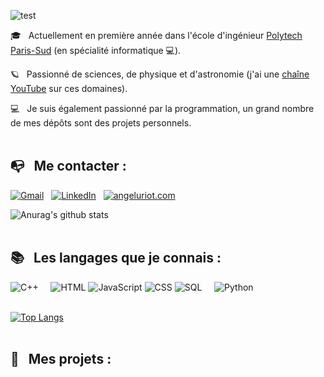 ![test](https://i.imgur.com/ISMhfxa.gif)

🎓 &nbsp; Actuellement en première année dans l'école d'ingénieur [Polytech Paris-Sud](https://www.polytech.universite-paris-saclay.fr/ecole/presentation-ecole) (en spécialité informatique 💻).

🪐 &nbsp; Passionné de sciences, de physique et d'astronomie (j'ai une [chaîne YouTube](https://www.youtube.com/c/DIMENSI0N) sur ces domaines).

💻 &nbsp; Je suis également passionné par la programmation, un grand nombre de mes dépôts sont des projets personnels.
<br><br>

## 📭 &nbsp; Me contacter :

[![Gmail](https://img.shields.io/badge/-GMAIL-D14836?style=for-the-badge&logo=gmail&logoColor=white)](mailto:angel.uriot@gmail.com)
&nbsp; [![LinkedIn](https://img.shields.io/badge/-LINKEDIN-0077B5?style=for-the-badge&logo=linkedin&logoColor=white)](https://www.linkedin.com/in/angel-uriot/)
&nbsp; [![angeluriot.com](https://img.shields.io/badge/-ANGELURIOT.COM-000000?style=for-the-badge&logo=react&logoColor=white)](https://www.angeluriot.com/)
<br>

![Anurag's github stats](https://github-readme-stats.vercel.app/api?username=angeluriot&hide=issues&show_icons=true)
<br><br>

## 📚 &nbsp; Les langages que je connais :

![C++](https://img.shields.io/badge/-C++-2C41CB?style=for-the-badge&logo=C%2B%2B&logoColor=white)
&nbsp; &nbsp; ![HTML](https://img.shields.io/badge/-HTML-E15622?style=for-the-badge&logo=HTML5&logoColor=white)
![JavaScript](https://img.shields.io/badge/-JavaScript-E7BA15?style=for-the-badge&logo=JavaScript&logoColor=white)
![CSS](https://img.shields.io/badge/-CSS-1B7FDE?style=for-the-badge&logo=CSS3&logoColor=white)
![SQL](https://img.shields.io/badge/-SQL-1DDEC1?style=for-the-badge&logo=MySQL&logoColor=white)
&nbsp; &nbsp; ![Python](https://img.shields.io/badge/-Python-E426D6?style=for-the-badge&logo=Python&logoColor=white)
<br><br>

[![Top Langs](https://github-readme-stats.vercel.app/api/top-langs/?username=angeluriot)](https://github.com/anuraghazra/github-readme-stats)
<br><br>

## 📂 &nbsp; Mes projets :
